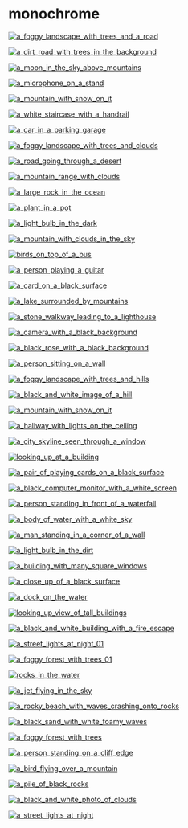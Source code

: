 # monochrome

<a href="a_foggy_landscape_with_trees_and_a_road.jpg"><img alt="a_foggy_landscape_with_trees_and_a_road" src="a_foggy_landscape_with_trees_and_a_road.jpg"></a>

<a href="a_dirt_road_with_trees_in_the_background.jpg"><img alt="a_dirt_road_with_trees_in_the_background" src="a_dirt_road_with_trees_in_the_background.jpg"></a>

<a href="a_moon_in_the_sky_above_mountains.jpg"><img alt="a_moon_in_the_sky_above_mountains" src="a_moon_in_the_sky_above_mountains.jpg"></a>

<a href="a_microphone_on_a_stand.jpg"><img alt="a_microphone_on_a_stand" src="a_microphone_on_a_stand.jpg"></a>

<a href="a_mountain_with_snow_on_it.jpg"><img alt="a_mountain_with_snow_on_it" src="a_mountain_with_snow_on_it.jpg"></a>

<a href="a_white_staircase_with_a_handrail.jpg"><img alt="a_white_staircase_with_a_handrail" src="a_white_staircase_with_a_handrail.jpg"></a>

<a href="a_car_in_a_parking_garage.jpg"><img alt="a_car_in_a_parking_garage" src="a_car_in_a_parking_garage.jpg"></a>

<a href="a_foggy_landscape_with_trees_and_clouds.jpg"><img alt="a_foggy_landscape_with_trees_and_clouds" src="a_foggy_landscape_with_trees_and_clouds.jpg"></a>

<a href="a_road_going_through_a_desert.jpeg"><img alt="a_road_going_through_a_desert" src="a_road_going_through_a_desert.jpeg"></a>

<a href="a_mountain_range_with_clouds.jpg"><img alt="a_mountain_range_with_clouds" src="a_mountain_range_with_clouds.jpg"></a>

<a href="a_large_rock_in_the_ocean.jpg"><img alt="a_large_rock_in_the_ocean" src="a_large_rock_in_the_ocean.jpg"></a>

<a href="a_plant_in_a_pot.jpg"><img alt="a_plant_in_a_pot" src="a_plant_in_a_pot.jpg"></a>

<a href="a_light_bulb_in_the_dark.png"><img alt="a_light_bulb_in_the_dark" src="a_light_bulb_in_the_dark.png"></a>

<a href="a_mountain_with_clouds_in_the_sky.jpg"><img alt="a_mountain_with_clouds_in_the_sky" src="a_mountain_with_clouds_in_the_sky.jpg"></a>

<a href="birds_on_top_of_a_bus.jpg"><img alt="birds_on_top_of_a_bus" src="birds_on_top_of_a_bus.jpg"></a>

<a href="a_person_playing_a_guitar.png"><img alt="a_person_playing_a_guitar" src="a_person_playing_a_guitar.png"></a>

<a href="a_card_on_a_black_surface.jpg"><img alt="a_card_on_a_black_surface" src="a_card_on_a_black_surface.jpg"></a>

<a href="a_lake_surrounded_by_mountains.jpg"><img alt="a_lake_surrounded_by_mountains" src="a_lake_surrounded_by_mountains.jpg"></a>

<a href="a_stone_walkway_leading_to_a_lighthouse.jpg"><img alt="a_stone_walkway_leading_to_a_lighthouse" src="a_stone_walkway_leading_to_a_lighthouse.jpg"></a>

<a href="a_camera_with_a_black_background.jpg"><img alt="a_camera_with_a_black_background" src="a_camera_with_a_black_background.jpg"></a>

<a href="a_black_rose_with_a_black_background.jpg"><img alt="a_black_rose_with_a_black_background" src="a_black_rose_with_a_black_background.jpg"></a>

<a href="a_person_sitting_on_a_wall.png"><img alt="a_person_sitting_on_a_wall" src="a_person_sitting_on_a_wall.png"></a>

<a href="a_foggy_landscape_with_trees_and_hills.jpg"><img alt="a_foggy_landscape_with_trees_and_hills" src="a_foggy_landscape_with_trees_and_hills.jpg"></a>

<a href="a_black_and_white_image_of_a_hill.jpg"><img alt="a_black_and_white_image_of_a_hill" src="a_black_and_white_image_of_a_hill.jpg"></a>

<a href="a_mountain_with_snow_on_it.jpeg"><img alt="a_mountain_with_snow_on_it" src="a_mountain_with_snow_on_it.jpeg"></a>

<a href="a_hallway_with_lights_on_the_ceiling.png"><img alt="a_hallway_with_lights_on_the_ceiling" src="a_hallway_with_lights_on_the_ceiling.png"></a>

<a href="a_city_skyline_seen_through_a_window.jpg"><img alt="a_city_skyline_seen_through_a_window" src="a_city_skyline_seen_through_a_window.jpg"></a>

<a href="looking_up_at_a_building.jpeg"><img alt="looking_up_at_a_building" src="looking_up_at_a_building.jpeg"></a>

<a href="a_pair_of_playing_cards_on_a_black_surface.jpg"><img alt="a_pair_of_playing_cards_on_a_black_surface" src="a_pair_of_playing_cards_on_a_black_surface.jpg"></a>

<a href="a_black_computer_monitor_with_a_white_screen.jpg"><img alt="a_black_computer_monitor_with_a_white_screen" src="a_black_computer_monitor_with_a_white_screen.jpg"></a>

<a href="a_person_standing_in_front_of_a_waterfall.jpg"><img alt="a_person_standing_in_front_of_a_waterfall" src="a_person_standing_in_front_of_a_waterfall.jpg"></a>

<a href="a_body_of_water_with_a_white_sky.jpg"><img alt="a_body_of_water_with_a_white_sky" src="a_body_of_water_with_a_white_sky.jpg"></a>

<a href="a_man_standing_in_a_corner_of_a_wall.jpg"><img alt="a_man_standing_in_a_corner_of_a_wall" src="a_man_standing_in_a_corner_of_a_wall.jpg"></a>

<a href="a_light_bulb_in_the_dirt.jpg"><img alt="a_light_bulb_in_the_dirt" src="a_light_bulb_in_the_dirt.jpg"></a>

<a href="a_building_with_many_square_windows.jpg"><img alt="a_building_with_many_square_windows" src="a_building_with_many_square_windows.jpg"></a>

<a href="a_close_up_of_a_black_surface.jpg"><img alt="a_close_up_of_a_black_surface" src="a_close_up_of_a_black_surface.jpg"></a>

<a href="a_dock_on_the_water.jpeg"><img alt="a_dock_on_the_water" src="a_dock_on_the_water.jpeg"></a>

<a href="looking_up_view_of_tall_buildings.jpg"><img alt="looking_up_view_of_tall_buildings" src="looking_up_view_of_tall_buildings.jpg"></a>

<a href="a_black_and_white_building_with_a_fire_escape.jpg"><img alt="a_black_and_white_building_with_a_fire_escape" src="a_black_and_white_building_with_a_fire_escape.jpg"></a>

<a href="a_street_lights_at_night_01.jpg"><img alt="a_street_lights_at_night_01" src="a_street_lights_at_night_01.jpg"></a>

<a href="a_foggy_forest_with_trees_01.jpg"><img alt="a_foggy_forest_with_trees_01" src="a_foggy_forest_with_trees_01.jpg"></a>

<a href="rocks_in_the_water.jpg"><img alt="rocks_in_the_water" src="rocks_in_the_water.jpg"></a>

<a href="a_jet_flying_in_the_sky.jpg"><img alt="a_jet_flying_in_the_sky" src="a_jet_flying_in_the_sky.jpg"></a>

<a href="a_rocky_beach_with_waves_crashing_onto_rocks.jpg"><img alt="a_rocky_beach_with_waves_crashing_onto_rocks" src="a_rocky_beach_with_waves_crashing_onto_rocks.jpg"></a>

<a href="a_black_sand_with_white_foamy_waves.png"><img alt="a_black_sand_with_white_foamy_waves" src="a_black_sand_with_white_foamy_waves.png"></a>

<a href="a_foggy_forest_with_trees.jpg"><img alt="a_foggy_forest_with_trees" src="a_foggy_forest_with_trees.jpg"></a>

<a href="a_person_standing_on_a_cliff_edge.jpg"><img alt="a_person_standing_on_a_cliff_edge" src="a_person_standing_on_a_cliff_edge.jpg"></a>

<a href="a_bird_flying_over_a_mountain.jpg"><img alt="a_bird_flying_over_a_mountain" src="a_bird_flying_over_a_mountain.jpg"></a>

<a href="a_pile_of_black_rocks.jpg"><img alt="a_pile_of_black_rocks" src="a_pile_of_black_rocks.jpg"></a>

<a href="a_black_and_white_photo_of_clouds.jpg"><img alt="a_black_and_white_photo_of_clouds" src="a_black_and_white_photo_of_clouds.jpg"></a>

<a href="a_street_lights_at_night.jpg"><img alt="a_street_lights_at_night" src="a_street_lights_at_night.jpg"></a>

